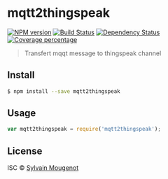 # mqtt2thingspeak
[![NPM version][npm-image]][npm-url] 
[![Build Status](https://travis-ci.org/smougenot/mqtt2thingspeak.svg?branch=master)](https://travis-ci.org/smougenot/mqtt2thingspeak)
[![Dependency Status][daviddm-image]][daviddm-url] 
[![Coverage percentage][coveralls-image]][coveralls-url]

> Transfert mqqt message to thingspeak channel


## Install

```sh
$ npm install --save mqtt2thingspeak
```


## Usage

```js
var mqtt2thingspeak = require('mqtt2thingspeak');
```

## License

ISC © [Sylvain Mougenot]()


[npm-image]: https://badge.fury.io/js/mqtt2thingspeak.svg
[npm-url]: https://npmjs.org/package/mqtt2thingspeak
[travis-image]: https://travis-ci.org/smougenot/mqtt2thingspeak.svg?branch=master
[travis-url]: https://travis-ci.org/smougenot/mqtt2thingspeak
[daviddm-image]: https://david-dm.org/smougenot/mqtt2thingspeak.svg?theme=shields.io
[daviddm-url]: https://david-dm.org/smougenot/mqtt2thingspeak
[coveralls-image]: https://coveralls.io/repos/smougenot/mqtt2thingspeak/badge.svg
[coveralls-url]:   https://coveralls.io/github/smougenot/mqtt2thingspeak
